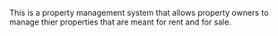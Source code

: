 This is a property management system that allows property owners to manage thier properties that are meant for rent and for sale. 
